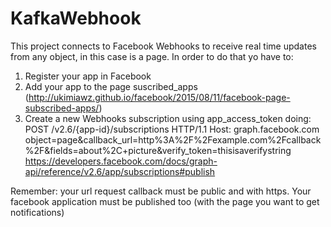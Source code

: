 # KafkaWebhook
This project connects to Facebook Webhooks to receive real time updates from any object, in this case is a page. In order to do that yo have to:
1) Register your app in Facebook
2) Add your app to the page suscribed_apps (http://ukimiawz.github.io/facebook/2015/08/11/facebook-page-subscribed-apps/)
3) Create a new Webhooks subscription using app_access_token doing: 
	POST /v2.6/{app-id}/subscriptions HTTP/1.1
	Host: graph.facebook.com
	object=page&callback_url=http%3A%2F%2Fexample.com%2Fcallback%2F&fields=about%2C+picture&verify_token=thisisaverifystring
https://developers.facebook.com/docs/graph-api/reference/v2.6/app/subscriptions#publish

Remember: your url request callback must be public and with https. Your facebook application must be published too (with the page you want to get notifications)